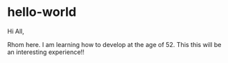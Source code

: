 # hello-world

Hi All,

Rhom here.  I am learning how to develop at the age of 52.   This this will be an interesting experience!!
